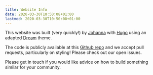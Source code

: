 ```yaml
---
title: Website Info
date: 2020-03-30T10:50:08+01:00
lastmod: 2020-03-30T10:50:08+01:00
---
```


This website was built (very quickly!) by [Johanna](https://twitter.com/visionsremain) with [Hugo](https://gohugo.io/) using an adapted [Dream](https://themes.gohugo.io/hugo-theme-dream/) theme.  

The code is publicly available at this [Github repo](https://github.com/Johanna-hub/local-brixton) and we accept pull requests, particularly on styling!  Please check out our open issues.

Please get in touch if you would like advice on how to build something similar for your community.


